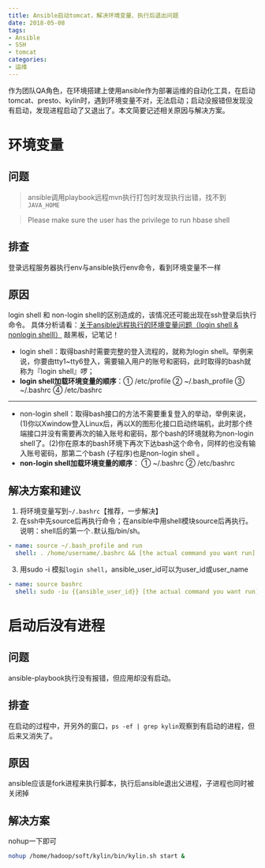 ```yaml
---
title: Ansible启动tomcat，解决环境变量、执行后退出问题
date: 2018-05-08
tags:
- Ansible
- SSH
- tomcat
categories:
- 运维
---
```

作为团队QA角色，在环境搭建上使用ansible作为部署运维的自动化工具，在启动tomcat、presto、kylin时，遇到环境变量不对，无法启动；启动没报错但发现没有启动，发现进程启动了又退出了。本文简要记述相关原因与解决方案。
<!--more-->
# 环境变量
## 问题
>ansible调用playbook远程mvn执行打包时发现执行出错，找不到`JAVA_HOME`

>Please make sure the user has the privilege to run hbase shell
## 排查
登录远程服务器执行env与ansible执行env命令，看到环境变量不一样
## 原因
login shell 和 non-login shell的区别造成的，该情况还可能出现在ssh登录后执行命令。
具体分析请看：[关于ansible远程执行的环境变量问题（login shell & nonlogin shelll）](https://blog.csdn.net/u010871982/article/details/78525367)
敲黑板，记笔记！
* login shell：取得bash时需要完整的登入流程的，就称为login shell。举例来说，你要由tty1~tty6登入，需要输入用户的账号和密码，此时取得的bash就称为『login shell』啰；  
* **login shell加载环境变量的顺序**：① /etc/profile ② ~/.bash_profile ③ ~/.bashrc ④ /etc/bashrc  
---
* non-login shell：取得bash接口的方法不需要重复登入的举动，举例来说，(1)你以Xwindow登入Linux后，再以X的图形化接口启动终端机，此时那个终端接口并没有需要再次的输入账号和密码，那个bash的环境就称为non-login shell了。(2)你在原本的bash环境下再次下达bash这个命令，同样的也没有输入账号密码，那第二个bash (子程序)也是non-login shell 。
* **non-login shell加载环境变量的顺序**： ① ~/.bashrc ② /etc/bashrc
## 解决方案和建议
1. 将环境变量写到`~/.bashrc`【推荐，一步解决】
2. 在ssh中先source后再执行命令；在ansible中用shell模块source后再执行。说明：shell后的第一个`.`默认指/bin/sh。
```yaml
- name: source ~/.bash_profile and run
  shell: . /home/username/.bashrc && [the actual command you want run]
```
3. 用sudo -i 模拟`login shell`，ansible_user_id可以为user_id或user_name
```yaml
- name: source bashrc
  shell: sudo -iu {{ansible_user_id}} [the actual command you want run]
```

# 启动后没有进程
## 问题
ansible-playbook执行没有报错，但应用却没有启动。
## 排查
在启动的过程中，开另外的窗口，`ps -ef | grep kylin`观察到有启动的进程，但后来又消失了。
## 原因
ansible应该是fork进程来执行脚本，执行后ansible退出父进程，子进程也同时被关闭掉
## 解决方案
nohup一下即可
```bash
nohup /home/hadoop/soft/kylin/bin/kylin.sh start &
```

